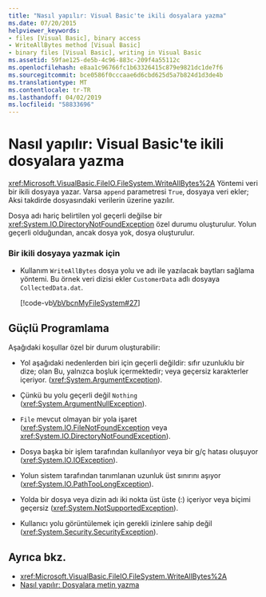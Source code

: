 ```yaml
---
title: "Nasıl yapılır: Visual Basic'te ikili dosyalara yazma"
ms.date: 07/20/2015
helpviewer_keywords:
- files [Visual Basic], binary access
- WriteAllBytes method [Visual Basic]
- binary files [Visual Basic], writing in Visual Basic
ms.assetid: 59fae125-de5b-4c96-883c-209f4a55112c
ms.openlocfilehash: e8aa1c96766fc1b63326415c879e9821dc1de7f6
ms.sourcegitcommit: bce0586f0cccaae6d6cbd625d5a7b824d1d3de4b
ms.translationtype: MT
ms.contentlocale: tr-TR
ms.lasthandoff: 04/02/2019
ms.locfileid: "58833696"
---
```

# <a name="how-to-write-to-binary-files-in-visual-basic"></a>Nasıl yapılır: Visual Basic'te ikili dosyalara yazma
<xref:Microsoft.VisualBasic.FileIO.FileSystem.WriteAllBytes%2A> Yöntemi veri bir ikili dosyaya yazar. Varsa `append` parametresi `True`, dosyaya veri ekler; Aksi takdirde dosyasındaki verilerin üzerine yazılır.  
  
 Dosya adı hariç belirtilen yol geçerli değilse bir <xref:System.IO.DirectoryNotFoundException> özel durumu oluşturulur. Yolun geçerli olduğundan, ancak dosya yok, dosya oluşturulur.  
  
### <a name="to-write-to-a-binary-file"></a>Bir ikili dosyaya yazmak için  
  
-   Kullanım `WriteAllBytes` dosya yolu ve adı ile yazılacak baytları sağlama yöntemi. Bu örnek veri dizisi ekler `CustomerData` adlı dosyaya `CollectedData.dat`.  
  
     [!code-vb[VbVbcnMyFileSystem#27](~/samples/snippets/visualbasic/VS_Snippets_VBCSharp/VbVbcnMyFileSystem/VB/Class1.vb#27)]  
  
## <a name="robust-programming"></a>Güçlü Programlama  
 Aşağıdaki koşullar özel bir durum oluşturabilir:  
  
-   Yol aşağıdaki nedenlerden biri için geçerli değildir: sıfır uzunluklu bir dize; olan Bu, yalnızca boşluk içermektedir; veya geçersiz karakterler içeriyor. (<xref:System.ArgumentException>).  
  
-   Çünkü bu yolu geçerli değil `Nothing` (<xref:System.ArgumentNullException>).  
  
-   `File` mevcut olmayan bir yola işaret (<xref:System.IO.FileNotFoundException> veya <xref:System.IO.DirectoryNotFoundException>).  
  
-   Dosya başka bir işlem tarafından kullanılıyor veya bir g/ç hatası oluşuyor (<xref:System.IO.IOException>).  
  
-   Yolun sistem tarafından tanımlanan uzunluk üst sınırını aşıyor (<xref:System.IO.PathTooLongException>).  
  
-   Yolda bir dosya veya dizin adı iki nokta üst üste (:) içeriyor veya biçimi geçersiz (<xref:System.NotSupportedException>).  
  
-   Kullanıcı yolu görüntülemek için gerekli izinlere sahip değil (<xref:System.Security.SecurityException>).  
  
## <a name="see-also"></a>Ayrıca bkz.

- <xref:Microsoft.VisualBasic.FileIO.FileSystem.WriteAllBytes%2A>
- [Nasıl yapılır: Dosyalara metin yazma](../../../../visual-basic/developing-apps/programming/drives-directories-files/how-to-write-text-to-files.md)
